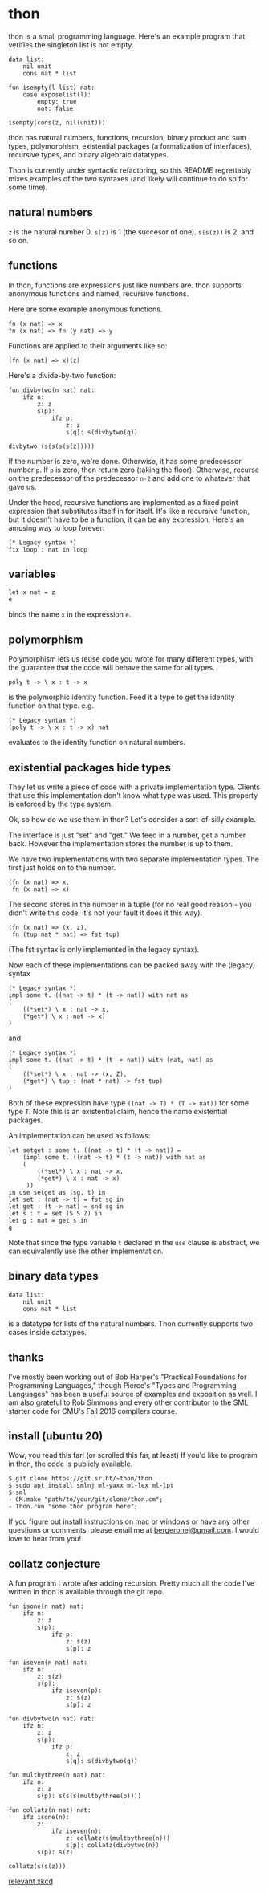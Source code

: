 # thon

thon is a small programming language. Here's an example program that
verifies the singleton list is not empty.

```
data list:
    nil unit
    cons nat * list

fun isempty(l list) nat:
    case exposelist(l):
        empty: true
        not: false

isempty(cons(z, nil(unit)))
```

thon has natural numbers, functions, recursion, binary product and sum
types, polymorphism, existential packages (a formalization of
interfaces), recursive types, and binary algebraic datatypes.

Thon is currently under syntactic refactoring, so this README
regrettably mixes examples of the two syntaxes (and likely will
continue to do so for some time).

## natural numbers

`z` is the natural number 0. `s(z)` is 1 (the succesor of
one). `s(s(z))` is 2, and so on.

## functions

In thon, functions are expressions just like numbers are. thon
supports anonymous functions and named, recursive functions.

Here are some example anonymous functions.

```
fn (x nat) => x
fn (x nat) => fn (y nat) => y
```

Functions are applied to their arguments like so:

```
(fn (x nat) => x)(z)
```

Here's a divide-by-two function:

```
fun divbytwo(n nat) nat:
    ifz n:
        z: z
        s(p):
            ifz p:
                z: z
                s(q): s(divbytwo(q))

divbytwo (s(s(s(s(z)))))
```
If the number is zero, we're done. Otherwise, it has some predecessor
number `p`. If `p` is zero, then return zero (taking the
floor). Otherwise, recurse on the predecessor of the predecessor `n-2`
and add one to whatever that gave us.

Under the hood, recursive functions are implemented as a fixed point
expression that substitutes itself in for itself. It's like a
recursive function, but it doesn't have to be a function, it can be
any expression. Here's an amusing way to loop forever:

```
(* Legacy syntax *)
fix loop : nat in loop
```

## variables

```
let x nat = z
e
```
binds the name `x` in the expression `e`.

## polymorphism

Polymorphism lets us reuse code you wrote for many different types,
with the guarantee that the code will behave the same for all types.


```
poly t -> \ x : t -> x
```
is the polymorphic identity function. Feed it a type to get the
identity function on that type. e.g.

```
(* Legacy syntax *)
(poly t -> \ x : t -> x) nat
```
evaluates to the identity function on natural numbers.

## existential packages hide types

They let us write a piece of code with a private implementation
type. Clients that use this implementation don't know what type was
used. This property is enforced by the type system.

Ok, so how do we use them in thon? Let's consider a sort-of-silly
example.

The interface is just "set" and "get." We feed in a number, get a
number back. However the implementation stores the number is up to
them.

We have two implementations with two separate implementation
types. The first just holds on to the number.
```
(fn (x nat) => x,
 fn (x nat) => x)
```
The second stores in the number in a tuple (for no real good reason -
you didn't write this code, it's not your fault it does it this way).

```
(fn (x nat) => (x, z),
 fn (tup nat * nat) => fst tup)
```
(The fst syntax is only implemented in the legacy syntax).

Now each of these implementations can be packed away with the (legacy)
syntax

```
(* Legacy syntax *)
impl some t. ((nat -> t) * (t -> nat)) with nat as
(
    ((*set*) \ x : nat -> x,
    (*get*) \ x : nat -> x)
)
```
and

```
(* Legacy syntax *)
impl some t. ((nat -> t) * (t -> nat)) with (nat, nat) as
(
    ((*set*) \ x : nat -> (x, Z),
    (*get*) \ tup : (nat * nat) -> fst tup)
)
```

Both of these expression have type `((nat -> T) * (T -> nat))` for
some type `T`. Note this is an existential claim, hence the name
existential packages.

An implementation can be used as follows:

```
let setget : some t. ((nat -> t) * (t -> nat)) =
    (impl some t. ((nat -> t) * (t -> nat)) with nat as
    (
        ((*set*) \ x : nat -> x,
        (*get*) \ x : nat -> x)
     ))
in use setget as (sg, t) in
let set : (nat -> t) = fst sg in
let get : (t -> nat) = snd sg in
let s : t = set (S S Z) in
let g : nat = get s in
g
```

Note that since the type variable `t` declared in the `use` clause is
abstract, we can equivalently use the other implementation.

## binary data types

```
data list:
    nil unit
    cons nat * list
```

is a datatype for lists of the natural numbers. Thon currently
supports two cases inside datatypes.

## thanks

I've mostly been working out of Bob Harper's "Practical Foundations for
Programming Languages," though Pierce's "Types and Programming Languages" has
been a useful source of examples and exposition as well. I am also
grateful to Rob Simmons and every other contributor to the SML starter
code for CMU's Fall 2016 compilers course.

## install (ubuntu 20)

Wow, you read this far! (or scrolled this far, at least) If you'd like
to program in thon, the code is publicly available.

    $ git clone https://git.sr.ht/~thon/thon
    $ sudo apt install smlnj ml-yaxx ml-lex ml-lpt
    $ sml
    - CM.make "path/to/your/git/clone/thon.cm";
    - Thon.run "some thon program here";

If you figure out install instructions on mac or windows or have any
other questions or comments, please email me at
bergeronej@gmail.com. I would love to hear from you!

## collatz conjecture

A fun program I wrote after adding recursion. Pretty much all the code
I've written in thon is available through the git repo.

```
fun isone(n nat) nat:
    ifz n:
        z: z
        s(p):
            ifz p:
                z: s(z)
                s(p): z

fun iseven(n nat) nat:
    ifz n:
        z: s(z)
        s(p):
            ifz iseven(p):
                z: s(z)
                s(p): z

fun divbytwo(n nat) nat:
    ifz n:
        z: z
        s(p):
            ifz p:
                z: z
                s(q): s(divbytwo(q))

fun multbythree(n nat) nat:
    ifz n:
        z: z
        s(p): s(s(s(multbythree(p))))

fun collatz(n nat) nat:
    ifz isone(n):
        z:
            ifz iseven(n):
                z: collatz(s(multbythree(n)))
                s(p): collatz(divbytwo(n))
        s(p): s(z)

collatz(s(s(z)))
```

[relevant xkcd](https://xkcd.com/710/)